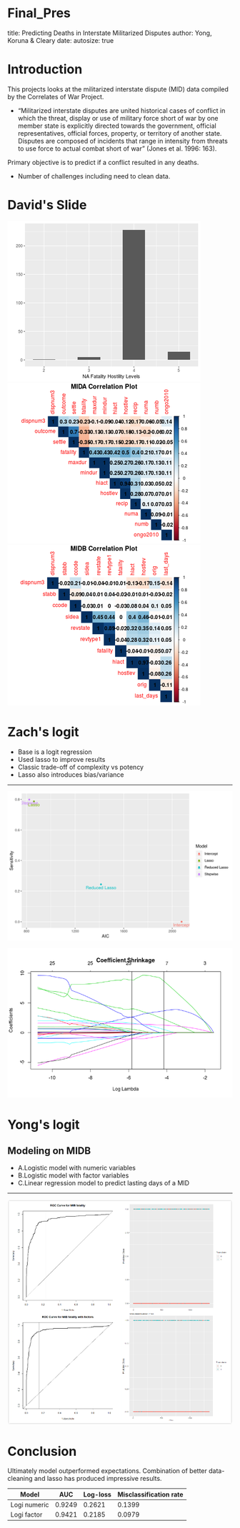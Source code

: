 Final_Pres
========================================================
title: Predicting Deaths in Interstate Militarized Disputes
author: Yong, Koruna & Cleary
date: 
autosize: true

Introduction
========================================================

This projects looks at the militarized interstate dispute (MID) data compiled by the Correlates of War Project. 

- “Militarized interstate disputes are united historical cases of conflict in which the threat, display or use of military force short of war by one member state is explicitly directed towards the government, official representatives, official forces, property, or territory of another state. Disputes are composed of incidents that range in intensity from threats to use force to actual combat short of war” (Jones et al. 1996: 163).

Primary objective is to predict if a conflict resulted in any deaths.
- Number of challenges including need to clean data.

David's Slide
========================================================

![Histogram](Final_Pres-figure/unnamed-chunk-1-1.png)
![MIDA Corrplot](Final_Pres-figure/unnamed-chunk-2-1.png)
![MIDB Corrplot](Final_Pres-figure/unnamed-chunk-2-2.png)



Zach's logit
========================================================

- Base is a logit regression
- Used lasso to improve results
- Classic trade-off of complexity vs potency
- Lasso also introduces bias/variance

***

![A suprising result](Final_Pres-figure/AICvSens.png)

![I think it is pretty](Final_Pres-figure/shrinkplot.png)


Yong's logit
========================================================
## Modeling on MIDB
- A.Logistic model with numeric variables  
- B.Logistic model with factor variables  
- C.Linear regression model to predict lasting days of a MID

***

![MIDB](Final_Pres-figure/MIDB.png)


Conclusion
========================================================

Ultimately model outperformed expectations. Combination of better data-cleaning and lasso has produced impressive results.





Model        | AUC   | Log-loss | Misclassification rate
-------------|-------|----------|------------------------
Logi numeric |0.9249 |  0.2621  |  0.1399   
Logi factor  |0.9421 |  0.2185  |  0.0979

